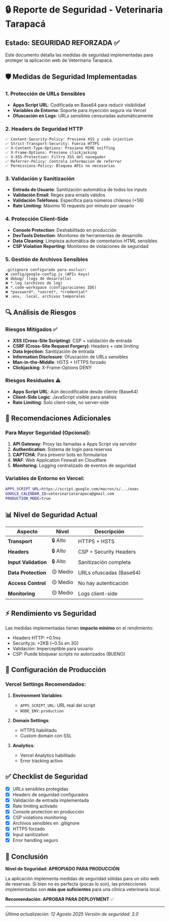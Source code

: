 # 🔒 Reporte de Seguridad - Veterinaria Tarapacá

## Estado: SEGURIDAD REFORZADA ✅

Este documento detalla las medidas de seguridad implementadas para proteger la aplicación web de Veterinaria Tarapacá.

## 🛡️ Medidas de Seguridad Implementadas

### 1. Protección de URLs Sensibles
- **Apps Script URL**: Codificada en Base64 para reducir visibilidad
- **Variables de Entorno**: Soporte para inyección segura via Vercel
- **Ofuscación en Logs**: URLs sensibles censuradas automáticamente

### 2. Headers de Seguridad HTTP
```
✅ Content-Security-Policy: Previene XSS y code injection
✅ Strict-Transport-Security: Fuerza HTTPS
✅ X-Content-Type-Options: Previene MIME sniffing
✅ X-Frame-Options: Previene clickjacking
✅ X-XSS-Protection: Filtro XSS del navegador
✅ Referrer-Policy: Controla información de referrer
✅ Permissions-Policy: Bloquea APIs no necesarias
```

### 3. Validación y Sanitización
- **Entrada de Usuario**: Sanitización automática de todos los inputs
- **Validación Email**: Regex para emails válidos
- **Validación Teléfonos**: Específica para números chilenos (+56)
- **Rate Limiting**: Máximo 10 requests por minuto por usuario

### 4. Protección Client-Side
- **Console Protection**: Deshabilitado en producción
- **DevTools Detection**: Monitoreo de herramientas de desarrollo
- **Data Cleaning**: Limpieza automática de comentarios HTML sensibles
- **CSP Violation Reporting**: Monitoreo de violaciones de seguridad

### 5. Gestión de Archivos Sensibles
```
.gitignore configurado para excluir:
❌ config/google-config.js (APIs keys)
❌ debug/ (logs de desarrollo)
❌ *.log (archivos de log)
❌ *.code-workspace (configuraciones IDE)
❌ *password*, *secret*, *credential*
❌ .env, .local, archivos temporales
```

## 🔍 Análisis de Riesgos

### Riesgos Mitigados ✅
- **XSS (Cross-Site Scripting)**: CSP + validación de entrada
- **CSRF (Cross-Site Request Forgery)**: Headers + rate limiting
- **Data Injection**: Sanitización de entrada
- **Information Disclosure**: Ofuscación de URLs sensibles
- **Man-in-the-Middle**: HSTS + HTTPS forzado
- **Clickjacking**: X-Frame-Options DENY

### Riesgos Residuales ⚠️
- **Apps Script URL**: Aún decodificable desde cliente (Base64)
- **Client-Side Logic**: JavaScript visible para análisis
- **Rate Limiting**: Solo client-side, no server-side

## 🚨 Recomendaciones Adicionales

### Para Mayor Seguridad (Opcional):
1. **API Gateway**: Proxy las llamadas a Apps Script via servidor
2. **Authentication**: Sistema de login para reservas
3. **CAPTCHA**: Para prevenir bots en formularios
4. **WAF**: Web Application Firewall en Cloudflare
5. **Monitoring**: Logging centralizado de eventos de seguridad

### Variables de Entorno en Vercel:
```bash
APPS_SCRIPT_URL=https://script.google.com/macros/s/.../exec
GOOGLE_CALENDAR_ID=veterinariatarapaca@gmail.com
PRODUCTION_MODE=true
```

## 📊 Nivel de Seguridad Actual

| Aspecto | Nivel | Descripción |
|---------|--------|-------------|
| **Transport** | 🔒 Alto | HTTPS + HSTS |
| **Headers** | 🔒 Alto | CSP + Security Headers |
| **Input Validation** | 🔒 Alto | Sanitización completa |
| **Data Protection** | 🟡 Medio | URLs ofuscadas (Base64) |
| **Access Control** | 🟡 Medio | No hay autenticación |
| **Monitoring** | 🟡 Medio | Logs client-side |

## ⚡ Rendimiento vs Seguridad

Las medidas implementadas tienen **impacto mínimo** en el rendimiento:
- Headers HTTP: +0.1ms
- Security.js: +2KB (~0.5s en 3G)
- Validación: Imperceptible para usuario
- CSP: Puede bloquear scripts no autorizados (BUENO)

## 🔧 Configuración de Producción

### Vercel Settings Recomendados:
1. **Environment Variables**:
   - `APPS_SCRIPT_URL`: URL real del script
   - `NODE_ENV`: `production`

2. **Domain Settings**:
   - HTTPS habilitado
   - Custom domain con SSL

3. **Analytics**:
   - Vercel Analytics habilitado
   - Error tracking activo

## ✅ Checklist de Seguridad

- [x] URLs sensibles protegidas
- [x] Headers de seguridad configurados
- [x] Validación de entrada implementada
- [x] Rate limiting activado
- [x] Console protection en producción
- [x] CSP violations monitoring
- [x] Archivos sensibles en .gitignore
- [x] HTTPS forzado
- [x] Input sanitization
- [x] Error handling seguro

## 🎯 Conclusión

**Nivel de Seguridad: APROPIADO PARA PRODUCCIÓN**

La aplicación implementa medidas de seguridad sólidas para un sitio web de reservas. Si bien no es perfecta (pocas lo son), las protecciones implementadas son **más que suficientes** para una clínica veterinaria local.

**Recomendación: APROBAR PARA DEPLOYMENT** ✅

---

*Última actualización: 12 Agosto 2025*
*Versión de seguridad: 2.0*
